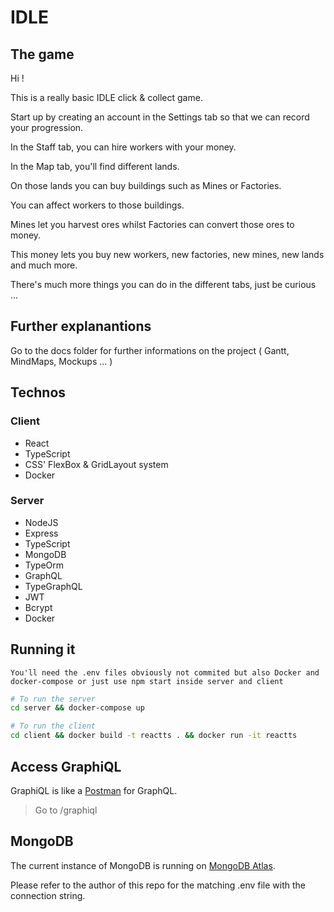 # IDLE

## The game

Hi !

This is a really basic IDLE click & collect game.

Start up by creating an account in the Settings tab so that we can record your progression.

In the Staff tab, you can hire workers with your money.

In the Map tab, you'll find different lands.

On those lands you can buy buildings such as Mines or Factories.

You can affect workers to those buildings.

Mines let you harvest ores whilst Factories can convert those ores to money.

This money lets you buy new workers, new factories, new mines, new lands and much more.

There's much more things you can do in the different tabs, just be curious ...

## Further explanantions

Go to the docs folder for further informations on the project ( Gantt, MindMaps, Mockups ... )

## Technos

### Client

- React
- TypeScript
- CSS' FlexBox & GridLayout system
- Docker

### Server

- NodeJS
- Express
- TypeScript
- MongoDB
- TypeOrm
- GraphQL
- TypeGraphQL
- JWT
- Bcrypt
- Docker

## Running it

`You'll need the .env files obviously not commited but also Docker and docker-compose or just use npm start inside server and client`

```sh
# To run the server
cd server && docker-compose up

# To run the client
cd client && docker build -t reactts . && docker run -it reactts
```

## Access GraphiQL

GraphiQL is like a [Postman](https://www.getpostman.com/) for GraphQL.

> Go to /graphiql

## MongoDB

The current instance of MongoDB is running on [MongoDB Atlas](https://www.mongodb.com/cloud/atlas).

Please refer to the author of this repo for the matching .env file with the connection string.